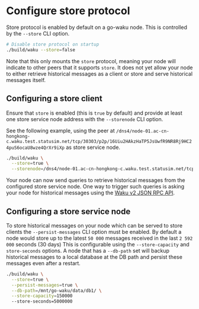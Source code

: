 # Configure store protocol

Store protocol is enabled by default on a go-waku node.
This is controlled by the `--store` CLI option.

```sh
# Disable store protocol on startup
./build/waku --store=false
```

Note that this only mounts the `store` protocol,
meaning your node will indicate to other peers that it supports `store`.
It does not yet allow your node to either retrieve historical messages as a client
or store and serve historical messages itself.

## Configuring a store client

Ensure that `store` is enabled (this is `true` by default) and provide at least one store service node address with the `--storenode` CLI option.

See the following example, using the peer at `/dns4/node-01.ac-cn-hongkong-c.waku.test.statusim.net/tcp/30303/p2p/16Uiu2HAkzHaTP5JsUwfR9NR8Rj9HC24puS6ocaU8wze4QrXr9iXp` as store service node.

```sh
./build/waku \
  --store=true \
  --storenode=/dns4/node-01.ac-cn-hongkong-c.waku.test.statusim.net/tcp/30303/p2p/16Uiu2HAkzHaTP5JsUwfR9NR8Rj9HC24puS6ocaU8wze4QrXr9iXp
```

Your node can now send queries to retrieve historical messages
from the configured store service node.
One way to trigger such queries is asking your node for historical messages using the [Waku v2 JSON RPC API](https://rfc.vac.dev/spec/16/).

## Configuring a store service node

To store historical messages on your node which can be served to store clients the `--persist-messages` CLI option must be enabled.
By default a node would store up to the latest `50 000` messages received in the last `2 592 000` seconds (30 days)
This is configurable using the `--store-capacity` and `store-seconds` options.
A node that has a `--db-path` set will backup historical messages to a local database at the DB path
and persist these messages even after a restart.

```sh
./build/waku \
  --store=true \
  --persist-messages=true \
  --db-path=/mnt/go-waku/data/db1/ \
  --store-capacity=150000
  --store-seconds=5000000
```
